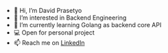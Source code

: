 - 👋 Hi, I’m David Prasetyo
- 👀 I’m interested in Backend Engineering
- 🌱 I’m currently learning Golang as backend core API
- 💻 Open for personal project
- 📫 Reach me on [LinkedIn](https://www.linkedin.com/in/david-prasetyo/)
